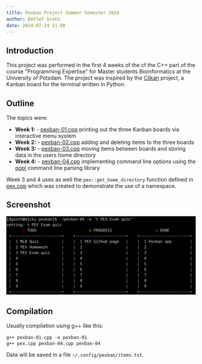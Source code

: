 ```yaml
---
title: Pexban Project Summer Semester 2024
author: Detlef Groth
date: 2024-07-24 21:00
---
```


## Introduction

This project was  performed in the first 4 weeks of the cf the C++ part of the
course  "Programming  Expertise"  for Master  students  Bioinformatics  at the
University    of    Potsdam.    The    project    was    inspired    by    the
[Clikan](https://github.com/kitplummer/clikan)  project, a
Kanban board for the terminal written in Python.

## Outline

The topics were:

- __Week 1:__ - [pexban-01.cpp](pexban-01.cpp) printing out the three Kanban boards via interactive menu system
- __Week 2:__ - [pexban-02.cpp](pexban-02.cpp) adding and deleting items to the three boards
- __Week 3:__ - [pexban-03.cpp](pexban-03.cpp) moving items between boards and storing data in the users home directory
- __Week 4:__ - [pexban-04.cpp](pexban-04.cpp) implementing    command   line   options   using   the
                [popl](https://github.com/badaix/popl) command line parsing library

Week 3 and 4 uses as well  the  `pex::get_home_directory`  function  defined  in
[pex.cpp](pex.cpp) which was created to demonstrate the use of a namespace.

## Screenshot

![](img/pexban.png)

## Compilation

Usually compilation using g++ like this:

```
g++ pexban-01.cpp -o pexban-01
g++ pex.cpp pexban-04.cpp pexban-04
```

Data will be saved in a file `~/.config/pexban/items.txt`.


